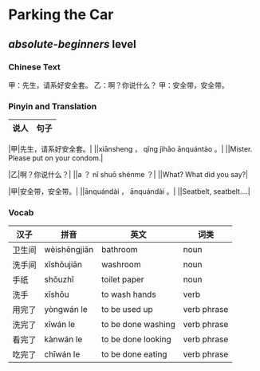 # Parking the Car
## *absolute-beginners* level

### Chinese Text
甲：先生，请系好安全套。
乙：啊？你说什么？
甲：安全带，安全带。

### Pinyin and Translation
|说人|句子|
|----|----|

|甲|先生，请系好安全套。|
||xiānsheng ， qǐng jìhǎo ānquántào 。|
||Mister. Please put on your condom.|

|乙|啊？你说什么？|
||a ？ nǐ shuō shénme ？|
||What? What did you say?|

|甲|安全带，安全带。|
||ānquándài ， ānquándài 。|
||Seatbelt, seatbelt....|
### Vocab
|汉子|拼音|英文|词类|
|----|----|----|----|
|卫生间|wèishēngjiān|bathroom|noun|
|洗手间|xǐshǒujiān|washroom|noun|
|手纸|shǒuzhǐ|toilet paper|noun|
|洗手|xǐshǒu|to wash hands|verb|
|用完了|yòngwán le|to be used up|verb phrase|
|洗完了|xǐwán le|to be done washing|verb phrase|
|看完了|kànwán le|to be done looking|verb phrase|
|吃完了|chīwán le|to be done eating|verb phrase|